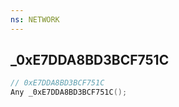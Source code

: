 ```yaml
---
ns: NETWORK
---
```

## _0xE7DDA8BD3BCF751C

```c
// 0xE7DDA8BD3BCF751C
Any _0xE7DDA8BD3BCF751C();
```

